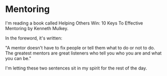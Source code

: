 # Mentoring

I'm reading a book called Helping Others Win: 10 Keys To Effective Mentoring by Kenneth Mulkey.

In the foreword, it's written:

"A mentor doesn't have to fix people or tell them what to do or not to do. The greatest mentors are great listeners who tell you who you are and what you can be."

I'm letting these two sentences sit in my spirit for the rest of the day.
